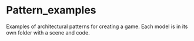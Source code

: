 # Pattern_examples
Examples of architectural patterns for creating a game. Each model is in its own folder with a scene and code.

